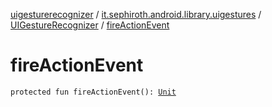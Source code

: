 [uigesturerecognizer](../../index.md) / [it.sephiroth.android.library.uigestures](../index.md) / [UIGestureRecognizer](index.md) / [fireActionEvent](./fire-action-event.md)

# fireActionEvent

`protected fun fireActionEvent(): `[`Unit`](https://kotlinlang.org/api/latest/jvm/stdlib/kotlin/-unit/index.html)